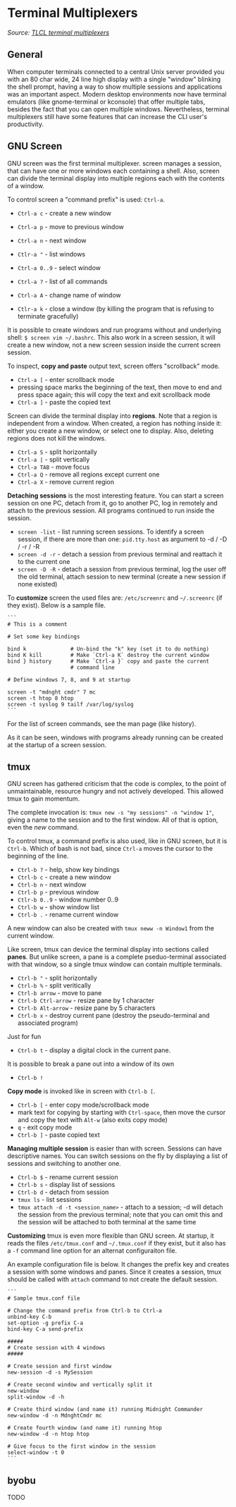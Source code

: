 # Terminal Multiplexers

*Source: [TLCL terminal multiplexers](http://linuxcommand.org/lc3_adv_termmux.php)*

## General

When computer terminals connected to a central Unix server provided you with an 80 char wide, 24 line high display with a single "window" blinking the shell prompt, having a way to show multiple sessions and applications was an important aspect. Modern desktop environments now have terminal emulators (like gnome-terminal or kconsole) that offer multiple tabs, besides the fact that you can open multiple windows. Nevertheless, terminal multiplexers still have some features that can increase the CLI user's productivity.

## GNU Screen

GNU screen was the first terminal multiplexer. screen manages a session, that can have one or more windows each containing a shell. Also, screen can divide the terminal display into multiple regions each with the contents of a window.

To control screen a "command prefix" is used: `Ctrl-a`. 

 - `Ctrl-a c` - create a new window
 - `Ctrl-a p` - move to previous window
 - `Ctrl-a n` - next window
 - `Ctlr-a "` - list windows
 - `Ctrl-a 0..9` - select window
 - `Ctrl-a ?` - list of all commands

 - `Ctrl-a A` - change name of window

 - `Ctlr-a k` - close a window (by killing the program that is refusing to terminate gracefully)

It is possible to create windows and run programs without and underlying shell: `$ screen vim ~/.bashrc`. This also work in a screen session, it will create a new window, not a new screen session inside the current screen session.

To inspect, **copy and paste** output text, screen offers "scrollback" mode.

 - `Ctrl-a [` - enter scrollback mode
 - pressing space marks the beginning of the text, then move to end and press space again; this will copy the text and exit scrollback mode
 - `Ctrl-a ]` - paste the copied text

Screen can divide the terminal display into **regions**. Note that a region is independent from a window. When created, a region has nothing inside it: either you create a new window, or select one to display. Also, deleting regions does not kill the windows.

 - `Ctrl-a S` - split horizontally
 - `Ctrl-a |` - split vertically
 - `Ctrl-a TAB` - move focus
 - `Ctrl-a Q` - remove all regions except current one
 - `Ctrl-a X` - remove current region

**Detaching sessions** is the most interesting feature. You can start a screen session on one PC, detach from it, go to another PC, log in remotely and attach to the previous session. All programs continued to run inside the session.

 - `screen -list` - list running screen sessions. To identify a screen session, if there are more than one: `pid.tty.host` as argument to -d / -D / -r / -R
 - `screen -d -r` - detach a session from previous terminal and reattach it to the current one
 - `screen -D -R` - detach a session from previous terminal, log the user off the old terminal, attach session to new terminal (create a new session if none existed)

To **customize** screen the used files are: `/etc/screenrc` and `~/.screenrc` (if they exist). Below is a sample file.

    ```
    # This is a comment
    
    # Set some key bindings
    
    bind k              # Un-bind the "k" key (set it to do nothing)
    bind K kill         # Make `Ctrl-a K` destroy the current window
    bind } history      # Make `Ctrl-a }` copy and paste the current
                        # command line
    
    # Define windows 7, 8, and 9 at startup
    
    screen -t "mdnght cmdr" 7 mc
    screen -t htop 8 htop
    screen -t syslog 9 tailf /var/log/syslog
    ```

For the list of screen commands, see the man page (like history).

As it can be seen, windows with programs already running can be created at the startup of a screen session.

## tmux

GNU screen has gathered criticism that the code is complex, to the point of unmaintainable, resource hungry and not actively developed. This allowed tmux to gain momentum.

The complete invocation is: `tmux new -s "my sessions" -n "window 1"`, giving a name to the session and to the first window. All of that is option, even the *new* command.

To control tmux, a command prefix is also used, like in GNU screen, but it is `Ctrl-b`. Which of bash is not bad, since `Ctrl-a` moves the cursor to the beginning of the line.

 - `Ctrl-b ?` - help, show key bindings
 - `Ctrl-b c` - create a new window
 - `Ctrl-b n` - next window
 - `Ctrl-b p` - previous window
 - `Ctlr-b 0..9` - window number 0..9
 - `Ctrl-b w` - show window list
 - `Ctrl-b .` - rename current window

A new window can also be created with `tmux neww -n Window1` from the current window.

Like screen, tmux can device the terminal display into sections called **panes**. But unlike screen, a pane is a complete pseduo-terminal associated with that window, so a single tmux window can contain multiple terminals.

 - `Ctrl-b "` - split horizontally
 - `Ctrl-b %` - split veritically
 - `Ctrl-b arrow` - move to pane
 - `Ctrl-b Ctrl-arrow` - resize pane by 1 character
 - `Ctrl-b Alt-arrow` - resize pane by 5 characters
 - `Ctrl-b x` - destroy current pane (destroy the pseudo-terminal and associated program)

Just for fun

 - `Ctrl-b t` - display a digital clock in the current pane.

It is possible to break a pane out into a window of its own

 - `Ctrl-b !`

**Copy mode** is invoked like in screen with `Ctrl-b [`.

 - `Ctrl-b [` - enter copy mode/scrollback mode
 - mark text for copying by starting with `Ctrl-space`, then move the cursor and copy the text with `Alt-w` (also exits copy mode)
 - `q` - exit copy mode
 - `Ctrl-b ]` - paste copied text

**Managing multiple session** is easier than with screen. Sessions can have descriptive names. You can switch sessions on the fly by displaying a list of sessions and switching to another one.

 - `Ctrl-b $` - rename current session
 - `Ctrl-b s` - display list of sessions
 - `Ctrl-b d` - detach from session
 - `tmux ls` - list sessions
 - `tmux attach -d -t <session_name>` - attach to a session; -d will detach the session from the previous terminal; note that you can omit this and the session will be attached to both terminal at the same time

**Customizing** tmux is even more flexible than GNU screen. At startup, it reads the files `/etc/tmux.conf` and `~/.tmux.conf` if they exist, but it also has a `-f` command line option for an alternat configuraiton file.

An example configuration file is below. It changes the prefix key and creates a session with some windows and panes. Since it creates a session, tmux should be called with `attach` command to not create the default session.

    ```
    # Sample tmux.conf file
    
    # Change the command prefix from Ctrl-b to Ctrl-a
    unbind-key C-b
    set-option -g prefix C-a
    bind-key C-a send-prefix
    
    #####
    # Create session with 4 windows
    #####
    
    # Create session and first window
    new-session -d -s MySession
    
    # Create second window and vertically split it
    new-window
    split-window -d -h
    
    # Create third window (and name it) running Midnight Commander
    new-window -d -n MdnghtCmdr mc
    
    # Create fourth window (and name it) running htop
    new-window -d -n htop htop
    
    # Give focus to the first window in the session
    select-window -t 0
    ```

## byobu

TODO


